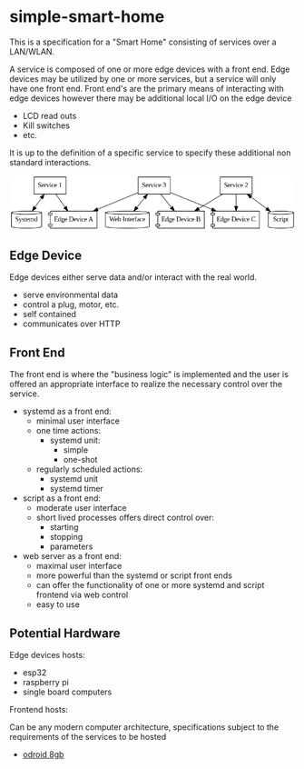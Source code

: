 # simple-smart-home

This is a specification for a "Smart Home" consisting of services over a LAN/WLAN.

A service is composed of one or more edge devices with a front end.
Edge devices may be utilized by one or more services, but a service will only have one front end.
Front end's are the primary means of interacting with edge devices however there may be additional local I/O on the edge device

- LCD read outs
- Kill switches
- etc.

It is up to the definition of a specific service to specify these additional non standard interactions.

![A possible architecture](architecture.png)

## Edge Device

Edge devices either serve data and/or interact with the real world.
- serve environmental data
- control a plug, motor, etc.
- self contained
- communicates over HTTP

## Front End

The front end is where the "business logic" is implemented and the user is offered an appropriate interface to realize the necessary control over the service.

- systemd as a front end:
	- minimal user interface 
	- one time actions:
		- systemd unit:
			- simple 
			- one-shot
	- regularly scheduled actions:
		- systemd unit
		- systemd timer
- script as a front end:
	- moderate user interface 
	- short lived processes offers direct control over:
		- starting
		- stopping
		- parameters
- web server as a front end:
	- maximal user interface 
	- more powerful than the systemd or script front ends
	- can offer the functionality of one or more systemd and script frontend via web control
	- easy to use

## Potential Hardware

Edge devices hosts:
- esp32
- raspberry pi
- single board computers

Frontend hosts:

Can be any modern computer architecture, specifications subject to the requirements of the services to be hosted
- [odroid 8gb](https://www.ebay.com/itm/284762094624?hash=item424d24bc20:g:BggAAOSwbThiVYQs&amdata=enc%3AAQAHAAAAoFrsWC4UKDlvy8McvwkGCw8OHlPJtWY%2BdDBvkkHftCG0VkjF3t6GZMMmzJfUhCtu8As8I1bSMKH1ycog8eRaPke6gJZy5rAgLf5rOBW0Luy4OIArb%2FqjcmiTIPbITeNq2ikKgfLwsPD1926bplJuCehq1SFvmtfE2GDZNDAEugPymHm%2BOr%2FzvFvRLhSYEoRLZwZ4xw697a8qKZZC4ZstEF4%3D%7Ctkp%3ABk9SR9yXtZnlYA)
